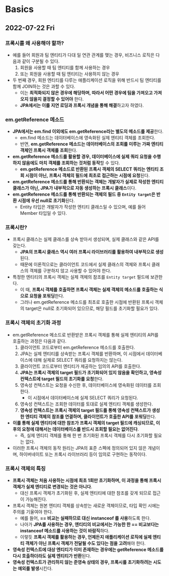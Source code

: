 # Basics
## 2022-07-22 Fri

### 프록시를 왜 사용해야 할까? 
* 예를 들어 회원과 팀 엔티티가 다대 일 연관 관계를 맺는 경우, 비즈니스 로직은 다음과 같이 구분될 수 있다.
  1. 회원을 사용할 때 팀 엔티티를 함께 사용하는 경우
  2. 또는 회원을 사용할 때 팀 엔티티는 사용하지 않는 경우
* 두 번째 경우, 회원 엔티티를 다루는 애플리케이션 로직을 위해 반드시 팀 엔티티를 함께 JOIN하는 것은 과할 수 있다.
  * 이는 **최적화되지 않은 경우에 해당하며, 따라서 어떤 경우에 팀을 가져오고 가져오지 않을지 결정할 수 있어야** 한다.
  * **JPA에서는 이를 지연 로딩과 프록시 개념을 통해 해결**하고자 하였다.

### em.getReference 메소드
* **JPA에서는 em.find 이외에도 em.getReference라는 별도의 메소드를 제공**한다.
  * em.find 메소드는 데이터베이스에 영속화된 실제 엔티티 객체를 조회한다.
  * 반면, **em.getReference 메소드는 데이터베이스의 조회를 미루는 가짜 엔티티 객체인 프록시 객체를 조회**한다.
* **em.getReference 메소드를 활용할 경우, 데이터베이스에 실제 쿼리 요청을 수행하지 않음에도 마치 객체를 조회하는 것처럼 동작**할 수 있다.
  * **em.getReference 메소드로 반환된 프록시 객체의 SELECT 쿼리는 엔티티 조회 시점이 아닌, 프록시 객체의 필드에 최초로 접근하는 시점에 요청**된다.
* **em.getReference 메소드를 통해 반환되는 객체는 개발자가 실제로 작성한 엔티티 클래스가 아닌, JPA가 내부적으로 자동 생성하는 프록시 클래스**이다.
* **em.getReference 메소드를 통해 반환되는 객체의 필드 중 `Entity target`은 반환 시점에 우선 null로 초기화**된다.
  * Entity 타입은 개발자가 작성한 엔티티 클래스일 수 있으며, 예를 들어 Member 타입일 수 있다.

### 프록시란?
* 프록시 클래스는 실제 클래스를 상속 받아서 생성되며, 실제 클래스와 같은 API를 갖는다.
  * **JPA의 프록시 클래스 역시 여러 프록시 라이브러리를 활용하여 내부적으로 생성**된다.
  * 때문에 이론적으로는 클라이언트 코드에서 실제 클래스의 객체와 프록시 클래스의 객체를 구분하지 않고 사용할 수 있어야 한다.
* 특정한 엔티티의 프록시 객체는 실제 객체의 참조를 `Entity target` 필드에 보관한다.
  * 이 때, **프록시 객체를 호출하면 프록시 객체는 실제 객체의 메소드를 호출하는 식으로 요청을 포워딩**한다.
  * 그러나 em.getReference 메소드를 최초로 호출한 시점에 반환된 프록시 객체의 target은 null로 초기화되어 있으므로, 해당 필드를 초기화할 필요가 있다.

### 프록시 객체의 초기화 과정
* em.getReference 메소드로 반환받은 프록시 객체를 통해 실제 엔티티의 API를 호출하는 과정은 다음과 같다.
  1. 클라이언트 코드로부터 em.getReference 메소드를 호출한다.
  2. JPA는 실제 엔티티를 상속받는 프록시 객체를 반환하며, 이 시점에서 데이터베이스에 대해 실제로 SELECT 쿼리를 요청하지는 않는다.
  3. 클라이언트 코드로부터 엔티티가 제공하는 임의의 API를 호출한다.
  4. **JPA는 프록시 객체의 target 필드가 초기화되어 있지 않음을 확인하고, 영속성 컨텍스트에 target 필드의 초기화를 요청**한다.
  5. 영속성 컨텍스트는 요청을 수신한 후, 데이터베이스에 영속화된 데이터를 조회한다.
     * 이 시점에서 데이터베이스에 실제 SELECT 쿼리가 요청된다.
  6. 영속성 컨텍스트는 조회한 데이터를 토대로 실제 엔티티 객체를 생성한다.
  7. **영속성 컨텍스트는 프록시 객체의 target 필드를 통해 영속성 컨텍스트가 생성한 엔티티 객체의 참조를 연결하며, 클라이언트가 호출한 API를 포워딩**한다.
* **이를 통해 실제 엔티티에 대한 참조가 프록시 객체의 target 필드에 캐싱되므로, 이후의 요청에 대해서는 데이터베이스를 반드시 조회할 필요는 없어진다**.
  * 즉, 실제 엔티티 객체를 통해 한 번 초기화된 프록시 객체를 다시 초기화할 필요는 없다.
* 이러한 프록시 객체의 동작 원리는 JPA의 표준 스펙에 정의되어 있지 않은 개념이며, 하이버네이트 또는 프록시 라이브러리 등이 임의로 구현하는 동작이다.

### 프록시 객체의 특징
* **프록시 객체는 처음 사용하는 시점에 최초 1회만 초기화하며, 이 과정을 통해 프록시 객체가 실제 엔티티로 변경되는 것은 아니다**.
  * 대신 프록시 객체가 초기화된 후, 실제 엔티티에 대한 참조를 갖게 되므로 접근이 가능해진다.
* 프록시 객체는 원본 엔티티 객체를 상속받는 새로운 객체이므로, 타입 확인 시에는 주의를 기울여야 한다.
  * 예를 들어, **== 비교는 실패하므로 대신 instanceof 를 사용**하도록 한다.
  * 나아가 **JPA를 사용하는 경우, 엔티티의 비교에서는 가능한 한 == 비교보다는 instanceof 메소드를 사용하는 것이 바람직**하다.
  * 이렇듯 **프록시 객체를 활용하는 경우, 언제든지 애플리케이션 로직에 실제 엔티티 객체가 아닌 프록시 객체가 전달될 수도 있다는 점을 고려**해야 한다.
* **영속성 컨텍스트에 대상 엔티티가 이미 존재하는 경우에는 getReference 메소드를 다시 호출하더라도 실제 엔티티가 반환**된다.
* **영속성 컨텍스트가 관리하지 않는 준영속 상태의 경우, 프록시를 초기화하려는 시도는 예외를 발생**시킨다.
